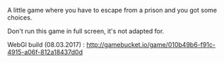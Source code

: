 A little game where you have to escape from a prison and you got some choices.

Don't run this game in full screen, it's not adapted for.


WebGl build (08.03.2017) :
http://gamebucket.io/game/010b49b6-f91c-4915-a06f-812a18437d0d